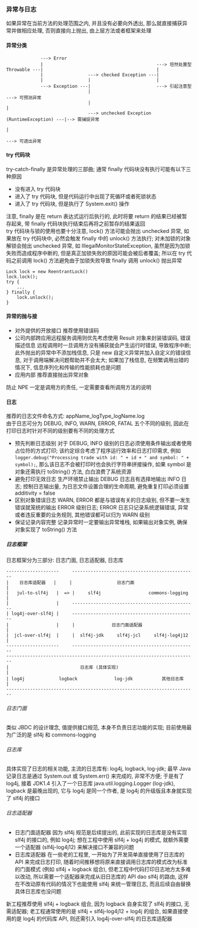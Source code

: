 ### 异常与日志
如果异常在当前方法的处理范围之内, 并且没有必要向外透出, 那么就直接捕获异常并做相应处理, 否则直接向上抛出, 由上层方法或者框架来处理

#### 异常分类
```
             ---> Error                                  
             |                                           ---> 坦然处置型
Throwable ---|                                           |
             |                 ---> checked Exception ---|
             |                 |                         |
             ---> Exception ---|                         ---> 引起注意型
                               |                                              ---> 可预测异常
                               |                                              |
                               ---> unchecked Exception (RuntimeException) ---|--> 需捕捉异常
                                                                              |
                                                                              ---> 可透出异常
```

#### try 代码块
try-catch-finally 是异常处理的三部曲; 通常 finally 代码块没有执行可能有以下三种原因
- 没有进入 try 代码块
- 进入了 try 代码块, 但是代码运行中出现了死循环或者死锁状态
- 进入了 try 代码块, 但是执行了 System.exit() 操作

注意, finally 是在 return 表达式运行后执行的, 此时将要 return 的结果已经被暂存起来, 带 finally 代码块执行结束后再将之前暂存的结果返回  
try 代码块与锁的使用也要十分注意, lock() 方法可能会抛出 unchecked 异常, 如果放在 try 代码块中, 必然会触发 finally 中的 unlock() 方法执行; 对未加锁的对象解锁会抛出 unchecked 异常, 如 IllegalMonitorStateException, 虽然是因为加锁失败而造成程序中断的, 但是真正加锁失败的原因可能会被后者覆盖; 所以在 try 代码之前调用 lock() 方法避免由于加锁失败导致 finally 调用 unlock() 抛出异常
```
Lock lock = new ReentrantLock()
lock.lock();
try {
    ...
} finally {
    lock.unlock();
}
```

#### 异常的抛与接
- 对外提供的开放接口
推荐使用错误码
- 公司内部跨应用远程服务调用则优先考虑使用 Result 对象来封装错误码, 错误描述信息
远程调用时一旦调用方没有捕获就会产生运行时错误, 导致程序中断; 此外抛出的异常中不添加栈信息, 只是 new 自定义异常并加入自定义的错误信息, 对于调用端解决问题帮助并不会太大; 如果加了栈信息, 在频繁调用出错的情况下, 信息序列化和传输的性能损耗也是问题
- 应用内部
推荐直接抛出异常对象

防止 NPE 一定是调用方的责任, 一定需要查看所调用方法的说明

#### 日志
推荐的日志文件命名方式: appName_logType_logName.log  
由于日志可分为 DEBUG, INFO, WARN, ERROR, FATAL 五个不同的级别, 因此在打印日志时针对不同的级别要有不同的处理方式
- 预先判断日志级别
对于 DEBUG, INFO 级别的日志必须使用条件输出或者使用占位符的方式打印; 该约定综合考虑了程序运行效率和日志打印需求, 例如 `logger.debug("Processing trade with id: " + id + " and symbol: " + symbol);`, 那么该日志不会被打印时也会执行字符串拼接操作, 如果 symbol 是对象还需执行 toString() 方法, 白白浪费了系统资源
- 避免打印无效日志
生产环境禁止输出 DEBUG 日志且有选择地输出 INFO 日志; 控制日志输出量, 为日志文件设置合理的生命周期, 避免重复打印必须设置 additivity = false
- 区别对象错误日志
WARN, ERROR 都是与错误有关的日志级别, 但不要一发生错误就笼统的输出 ERROR 级别日志; ERROR 日志只记录系统逻辑错误, 异常或者违反重要的业务规则, 其他错误都可以归为 WARN 级别
- 保证记录内容完整
记录异常时一定要输出异常堆栈, 如果输出对象实例, 确保对象实现了 toString() 方法

##### 日志框架
日志框架分为三部分: 日志门面, 日志适配器, 日志库
```
--------------------     -----------------------------------------------
|    日志库适配器   |     |                 日志门面                     |
|   jul-to-slf4j   |  => |     slf4j                  commons-logging  |
|                  |     -----------------------------------------------
| log4j-over-slf4j |     -----------------------------------------------
|                  |     |              日志门面适配器                  |
|  jcl-over-slf4j  |     |  slf4j-jdk     slf4j-jcl     slf4j-log4j12  |
--------------------     -----------------------------------------------
------------------------------------------------------------------------
|                           日志库 (具体实现)                           |
| log4j             logback              log-jdk           其他日志库   |
------------------------------------------------------------------------
```
###### 日志门面
类似 JBDC 的设计理念, 值提供接口规范, 本身不负责日志功能的实现; 目前使用最为广泛的是 slf4j 和 commons-logging

###### 日志库
具体实现了日志的相关功能, 主流的日志库有: log4j, logback, log-jdk; 最早 Java 记录日志是通过 System.out 或 System.err() 来完成的, 非常不方便; 于是有了 log4j, 接着 JDK1.4 引入了一个日志库 java.util.logging.Logger (log-jdk), logback 是最晚出现的, 它与 log4j 是同一个作者, 是 log4j 的升级版且本身就实现了 slf4j 的接口

###### 日志适配器
- 日志门面适配器
因为 slf4j 规范是后续提出的, 此前实现的日志库是没有实现 slf4j 的接口的, 例如 log4j; 想在工程中使用 slf4j + log4j 的模式, 就额外需要一个适配器 (slf4j-log4j12) 来解决接口不兼容的问题
- 日志库适配器
在一些老的工程里, 一开始为了开发简单直接使用了日志库的 API 来完成日志打印, 随着时间推移想将原来直接调用日志库的模式改为标准的门面模式 (例如 slf4j + logback 组合), 但老工程中代码打印日志地方太多难以改动, 所以需要一个适配器来完成从旧日志库的 API dao slf4j 的路由, 这样在不改动原有代码的情况下也能使用 slf4j 来统一管理日志, 而且后续自由替换具体日志库也没问题

新工程推荐使用 slf4j + logback 组合, 因为 logback 自身实现了 slf4j 的接口, 无需适配器; 老工程通常使用的是 slf4j + slf4j-log4j12 + log4j 的组合, 如果直接使用的是 log4j 的代码库 API, 则还需引入 log4j-over-slf4j  的日志库适配器
